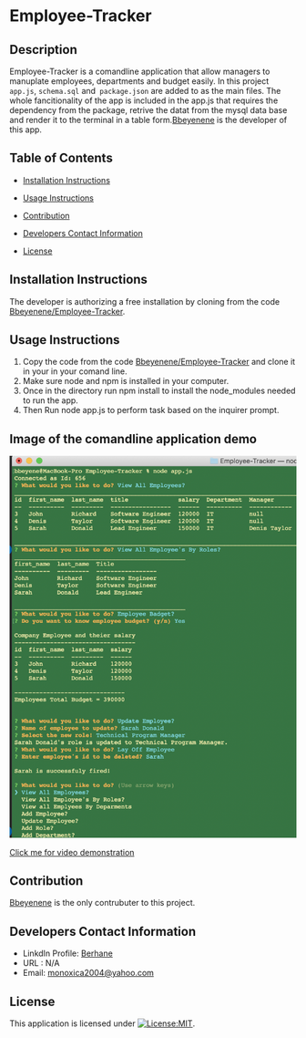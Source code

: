 # Employee-Tracker  
## Description
   Employee-Tracker is a comandline application that allow managers to manuplate employees, departments and budget easily. In this project `app.js`, `schema.sql` and` package.json` are added to as the main files. The whole fancitionality of the app is included in the app.js that requires the dependency from the package, retrive the datat from the mysql data base and render it to the terminal in a table form.[Bbeyenene](https://github.com/Bbeyenene) is the developer of this app. 
   ## Table of Contents
   * [Installation Instructions](#installation-instructions)
   
   * [Usage Instructions](#usage-instructions)
   
   * [Contribution](#Contribution)
   
   * [Developers Contact Information](#Developers-Contact-Information)
     
  * [License](#license)

   ## Installation Instructions
   The developer is authorizing a free installation by cloning from the code [Bbeyenene/Employee-Tracker](https://github.com/Bbeyenene/Employee-tracker).
   ## Usage Instructions
   1. Copy the code from the code [Bbeyenene/Employee-Tracker](https://github.com/Bbeyenene/Employee-Tracker) and clone it in your in your comand line.
   2. Make sure node and npm is installed in your computer.
   3. Once in the directory run npm install to install the node_modules needed to run the app.
   4. Then Run node app.js to perform task based on the inquirer prompt.
   
   ## Image of the comandline application demo
   ![Employee tracker](Images/ET.png)

  [Click me for video demonstration]( https://drive.google.com/file/d/1SWeJ-HDtcIgX3P7DK_iUAt4ylXWVlKc6/view?usp=sharing)

   ## Contribution
   [Bbeyenene](https://github.com/Bbeyenene) is the only contrubuter to this project.
   
   ## Developers Contact Information
   * LinkdIn Profile: [Berhane](https://www.linkedin.com/in/berhane-beyene/)
   * URL : N/A
   * Email: monoxica2004@yahoo.com
   ## License
   This application is licensed under [![License:MIT](https://img.shields.io/badge/License-MIT-yellow.svg)](https://opensource.org/licenses/MIT).